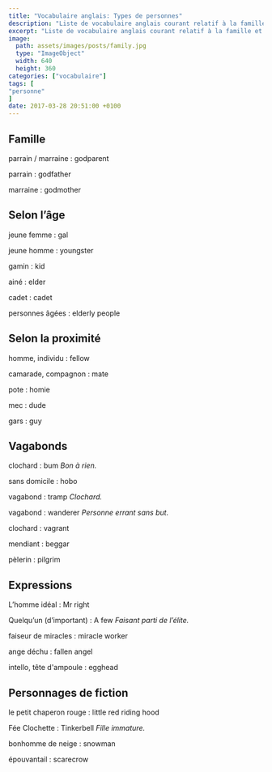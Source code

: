 ```yaml
---
title: "Vocabulaire anglais: Types de personnes"
description: "Liste de vocabulaire anglais courant relatif à la famille et aux différents types de personnes."
excerpt: "Liste de vocabulaire anglais courant relatif à la famille et aux différents types de personnes."
image:
  path: assets/images/posts/family.jpg
  type: "ImageObject"
  width: 640
  height: 360
categories: ["vocabulaire"]
tags: [
"personne"
]
date: 2017-03-28 20:51:00 +0100
---
```


## Famille

parrain / marraine
: godparent

parrain
: godfather

marraine
: godmother


## Selon l’âge

jeune femme
: gal

jeune homme
: youngster

gamin
: kid

ainé
: elder

cadet
: cadet

personnes âgées
: elderly people


## Selon la proximité

homme, individu
: fellow

camarade, compagnon
: mate

pote
: homie

mec
: dude

gars
: guy


## Vagabonds

clochard
: bum
*Bon à rien.*

sans domicile
: hobo

vagabond
: tramp
*Clochard.*

vagabond
: wanderer
*Personne errant sans but.*

clochard
: vagrant

mendiant
: beggar

pèlerin
: pilgrim


## Expressions

L’homme idéal
: Mr right

Quelqu’un (d’important)
: A few
*Faisant parti de l’élite.*

faiseur de miracles
: miracle worker

ange déchu
: fallen angel

intello, tête d'ampoule
: egghead


## Personnages de fiction

le petit chaperon rouge
: little red riding hood

Fée Clochette
: Tinkerbell
*Fille immature.*

bonhomme de neige
: snowman

épouvantail
: scarecrow
